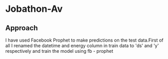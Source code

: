 # Jobathon-Av

## Approach  
I have used Facebook Prophet to make predictions on the test data.First of all I renamed the datetime and energy column in train data to 'ds' and 'y' respectively and train the model using fb - prophet
